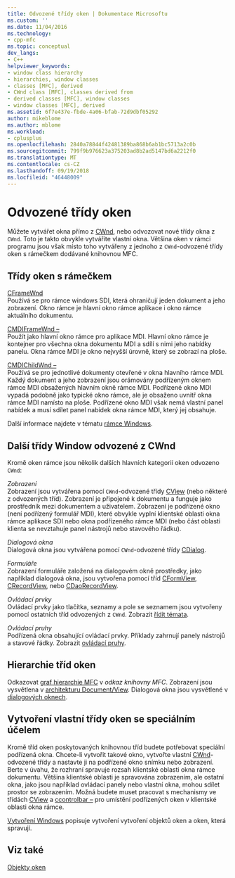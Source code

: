 ```yaml
---
title: Odvozené třídy oken | Dokumentace Microsoftu
ms.custom: ''
ms.date: 11/04/2016
ms.technology:
- cpp-mfc
ms.topic: conceptual
dev_langs:
- C++
helpviewer_keywords:
- window class hierarchy
- hierarchies, window classes
- classes [MFC], derived
- CWnd class [MFC], classes derived from
- derived classes [MFC], window classes
- window classes [MFC], derived
ms.assetid: 6f7e437e-fbde-4a06-bfab-72d9dbf05292
author: mikeblome
ms.author: mblome
ms.workload:
- cplusplus
ms.openlocfilehash: 2840a78844f42481389ba868b6ab1bc5713a2c0b
ms.sourcegitcommit: 799f9b976623a375203ad8b2ad5147bd6a2212f0
ms.translationtype: MT
ms.contentlocale: cs-CZ
ms.lasthandoff: 09/19/2018
ms.locfileid: "46448009"
---
```

# <a name="derived-window-classes"></a>Odvozené třídy oken

Můžete vytvářet okna přímo z [CWnd](../mfc/reference/cwnd-class.md), nebo odvozovat nové třídy okna z `CWnd`. Toto je takto obvykle vytváříte vlastní okna. Většina oken v rámci programu jsou však místo toho vytvářeny z jednoho z `CWnd`-odvozené třídy oken s rámečkem dodávané knihovnou MFC.

## <a name="frame-window-classes"></a>Třídy oken s rámečkem

[CFrameWnd](../mfc/reference/cframewnd-class.md)<br/>
Používá se pro rámce windows SDI, která ohraničují jeden dokument a jeho zobrazení. Okno rámce je hlavní okno rámce aplikace i okno rámce aktuálního dokumentu.

[CMDIFrameWnd –](../mfc/reference/cmdiframewnd-class.md)<br/>
Použít jako hlavní okno rámce pro aplikace MDI. Hlavní okno rámce je kontejner pro všechna okna dokumentu MDI a sdílí s nimi jeho nabídky panelu. Okna rámce MDI je okno nejvyšší úrovně, který se zobrazí na ploše.

[CMDIChildWnd –](../mfc/reference/cmdichildwnd-class.md)<br/>
Používá se pro jednotlivé dokumenty otevřené v okna hlavního rámce MDI. Každý dokument a jeho zobrazení jsou orámovány podřízeným oknem rámce MDI obsažených hlavním okně rámce MDI. Podřízené okno MDI vypadá podobně jako typické okno rámce, ale je obsaženo uvnitř okna rámce MDI namísto na ploše. Podřízené okno MDI však nemá vlastní panel nabídek a musí sdílet panel nabídek okna rámce MDI, který jej obsahuje.

Další informace najdete v tématu [rámce Windows](../mfc/frame-windows.md).

## <a name="other-window-classes-derived-from-cwnd"></a>Další třídy Window odvozené z CWnd

Kromě oken rámce jsou několik dalších hlavních kategorií oken odvozeno `CWnd`:

*Zobrazení*<br/>
Zobrazení jsou vytvářena pomocí `CWnd`-odvozené třídy [CView](../mfc/reference/cview-class.md) (nebo některé z odvozených tříd). Zobrazení je připojené k dokumentu a funguje jako prostředník mezi dokumentem a uživatelem. Zobrazení je podřízené okno (není podřízený formulář MDI), které obvykle vyplní klientské oblasti okna rámce aplikace SDI nebo okna podřízeného rámce MDI (nebo část oblasti klienta se nevztahuje panel nástrojů nebo stavového řádku).

*Dialogová okna*<br/>
Dialogová okna jsou vytvářena pomocí `CWnd`-odvozené třídy [CDialog](../mfc/reference/cdialog-class.md).

*Formuláře*<br/>
Zobrazení formuláře založená na dialogovém okně prostředky, jako například dialogová okna, jsou vytvořena pomocí tříd [CFormView](../mfc/reference/cformview-class.md), [CRecordView](../mfc/reference/crecordview-class.md), nebo [CDaoRecordView](../mfc/reference/cdaorecordview-class.md).

*Ovládací prvky*<br/>
Ovládací prvky jako tlačítka, seznamy a pole se seznamem jsou vytvořeny pomocí ostatních tříd odvozených z `CWnd`. Zobrazit [řídit témata](../mfc/controls-mfc.md).

*Ovládací pruhy*<br/>
Podřízená okna obsahující ovládací prvky. Příklady zahrnují panely nástrojů a stavové řádky. Zobrazit [ovládací pruhy](../mfc/control-bars.md).

## <a name="window-class-hierarchy"></a>Hierarchie tříd oken

Odkazovat [graf hierarchie MFC](../mfc/hierarchy-chart.md) v *odkaz knihovny MFC*. Zobrazení jsou vysvětlena v [architekturu Document/View](../mfc/document-view-architecture.md). Dialogová okna jsou vysvětlené v [dialogových oknech](../mfc/dialog-boxes.md).

## <a name="creating-your-own-special-purpose-window-classes"></a>Vytvoření vlastní třídy oken se speciálním účelem

Kromě tříd oken poskytovaných knihovnou tříd budete potřebovat speciální podřízená okna. Chcete-li vytvořit takové okno, vytvořte vlastní [CWnd](../mfc/reference/cwnd-class.md)-odvozené třídy a nastavte ji na podřízené okno snímku nebo zobrazení. Berte v úvahu, že rozhraní spravuje rozsah klientské oblasti okna rámce dokumentu. Většina klientské oblasti je spravována zobrazením, ale ostatní okna, jako jsou například ovládací panely nebo vlastní okna, mohou sdílet prostor se zobrazením. Možná budete muset pracovat s mechanismy ve třídách [CView](../mfc/reference/cview-class.md) a [ccontrolbar –](../mfc/reference/ccontrolbar-class.md) pro umístění podřízených oken v klientské oblasti okna rámce.

[Vytvoření Windows](../mfc/creating-windows.md) popisuje vytvoření vytvoření objektů oken a oken, která spravují.

## <a name="see-also"></a>Viz také

[Objekty oken](../mfc/window-objects.md)

